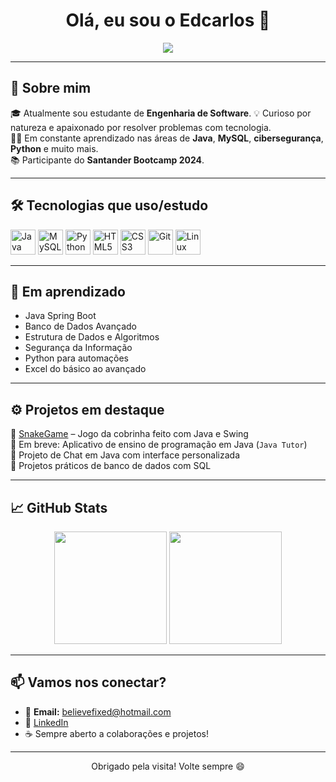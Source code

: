 <h1 align="center">Olá, eu sou o Edcarlos 👋</h1>
<p align="center">
  <img src="https://readme-typing-svg.demolab.com/?lines=Desenvolvedor+Java;Estudante+de+TI+e+Cybersegurança;Apaixonado+por+Tecnologia&center=true&width=440&height=45&color=00ff91&vCenter=true&size=22" />
</p>

---

## 🚀 Sobre mim

🎓 Atualmente sou estudante de **Engenharia de Software**.
💡 Curioso por natureza e apaixonado por resolver problemas com tecnologia.  
👨‍💻 Em constante aprendizado nas áreas de **Java**, **MySQL**, **cibersegurança**, **Python** e muito mais.  
📚 Participante do **Santander Bootcamp 2024**.

---

## 🛠️ Tecnologias que uso/estudo

<div align="left">
  <img src="https://cdn.jsdelivr.net/gh/devicons/devicon/icons/java/java-original.svg" height="40" alt="Java"/>
  <img src="https://cdn.jsdelivr.net/gh/devicons/devicon/icons/mysql/mysql-original.svg" height="40" alt="MySQL"/>
  <img src="https://cdn.jsdelivr.net/gh/devicons/devicon/icons/python/python-original.svg" height="40" alt="Python"/>
  <img src="https://cdn.jsdelivr.net/gh/devicons/devicon/icons/html5/html5-original.svg" height="40" alt="HTML5"/>
  <img src="https://cdn.jsdelivr.net/gh/devicons/devicon/icons/css3/css3-original.svg" height="40" alt="CSS3"/>
  <img src="https://cdn.jsdelivr.net/gh/devicons/devicon/icons/git/git-original.svg" height="40" alt="Git"/>
  <img src="https://cdn.jsdelivr.net/gh/devicons/devicon/icons/linux/linux-original.svg" height="40" alt="Linux"/>
</div>

---

## 🧠 Em aprendizado

- Java Spring Boot
- Banco de Dados Avançado
- Estrutura de Dados e Algoritmos
- Segurança da Informação
- Python para automações
- Excel do básico ao avançado

---

## ⚙️ Projetos em destaque

🔸 [SnakeGame](https://github.com/EddieNine/SnakeGame) – Jogo da cobrinha feito com Java e Swing  
🔸 Em breve: Aplicativo de ensino de programação em Java (`Java Tutor`)  
🔸 Projeto de Chat em Java com interface personalizada  
🔸 Projetos práticos de banco de dados com SQL

---

## 📈 GitHub Stats

<div align="center">
  <img height="180em" src="https://github-readme-stats.vercel.app/api?username=EddieNine&show_icons=true&theme=tokyonight&hide_border=true"/>
  <img height="180em" src="https://github-readme-stats.vercel.app/api/top-langs/?username=EddieNine&layout=compact&langs_count=7&theme=tokyonight&hide_border=true"/>
</div>

---

## 📫 Vamos nos conectar?

- 📧 **Email:** believefixed@hotmail.com 
- 💼 [LinkedIn](https://www.linkedin.com/in/edcarloscruz)  
- ☕ Sempre aberto a colaborações e projetos!

---

<p align="center">
  Obrigado pela visita! Volte sempre 😄
</p>
